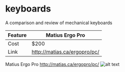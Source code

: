 # keyboards
A comparison and review of mechanical keyboards

| Feature | Matius Ergo Pro | 
| --- | --- |
| Cost | $200 | 
| Link | http://matias.ca/ergopro/pc/ |


Matius Ergo Pro
http://matias.ca/ergopro/pc/
![alt text](https://www.bhphotovideo.com/images/images1000x1000/matias_fk403q_ergo_pro_keyboard_for_1127659.jpg)
